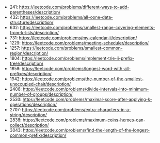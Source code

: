 - 241: https://leetcode.com/problems/different-ways-to-add-parentheses/description/
- 432: https://leetcode.com/problems/all-oone-data-structure/description/
- 632: https://leetcode.com/problems/smallest-range-covering-elements-from-k-lists/description/
- 731: https://leetcode.com/problems/my-calendar-ii/description/
- 1229: https://leetcode.com/problems/meeting-scheduler/description/
- 1257: https://leetcode.com/problems/smallest-common-region/description/
- 1804: https://leetcode.com/problems/implement-trie-ii-prefix-tree/description/
- 1858: https://leetcode.com/problems/longest-word-with-all-prefixes/description/
- 1942: https://leetcode.com/problems/the-number-of-the-smallest-unoccupied-chair/description/
- 2406: https://leetcode.com/problems/divide-intervals-into-minimum-number-of-groups/description/
- 2530: https://leetcode.com/problems/maximal-score-after-applying-k-operations/description/
- 2707: https://leetcode.com/problems/extra-characters-in-a-string/description/
- 2838: https://leetcode.com/problems/maximum-coins-heroes-can-collect/description/
- 3043: https://leetcode.com/problems/find-the-length-of-the-longest-common-prefix/description/
